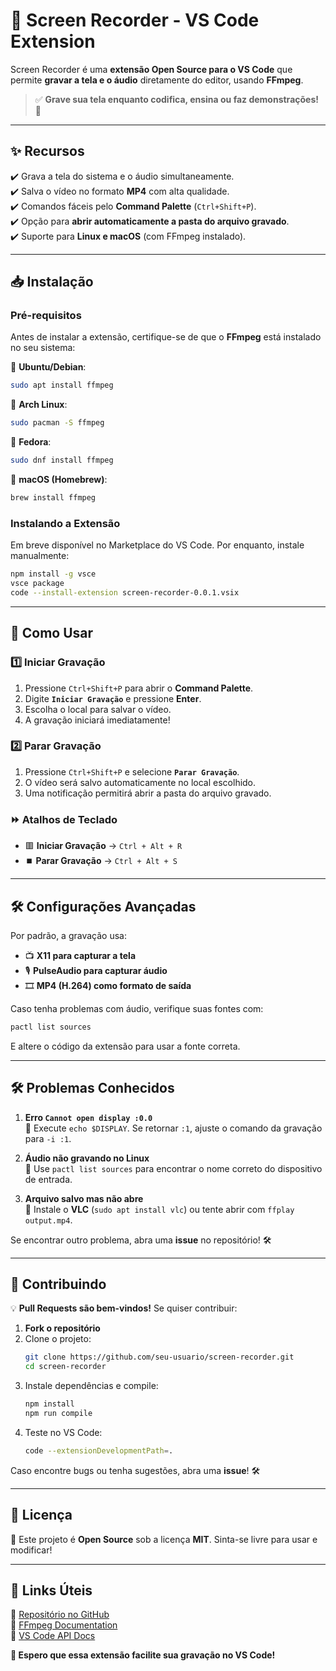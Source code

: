 # 🎥 Screen Recorder - VS Code Extension

Screen Recorder é uma **extensão Open Source para o VS Code** que permite **gravar a tela e o áudio** diretamente do editor, usando **FFmpeg**.

> ✅ **Grave sua tela enquanto codifica, ensina ou faz demonstrações!** 🚀

---

## **✨ Recursos**
✔️ Grava a tela do sistema e o áudio simultaneamente.  
✔️ Salva o vídeo no formato **MP4** com alta qualidade.  
✔️ Comandos fáceis pelo **Command Palette** (`Ctrl+Shift+P`).  
✔️ Opção para **abrir automaticamente a pasta do arquivo gravado**.  
✔️ Suporte para **Linux e macOS** (com FFmpeg instalado).  

---

## **📥 Instalação**
### **Pré-requisitos**
Antes de instalar a extensão, certifique-se de que o **FFmpeg** está instalado no seu sistema:

🔹 **Ubuntu/Debian**:
```sh
sudo apt install ffmpeg
```

🔹 **Arch Linux**:
```sh
sudo pacman -S ffmpeg
```

🔹 **Fedora**:
```sh
sudo dnf install ffmpeg
```

🔹 **macOS (Homebrew)**:
```sh
brew install ffmpeg
```

### **Instalando a Extensão**
Em breve disponível no Marketplace do VS Code. Por enquanto, instale manualmente:
```sh
npm install -g vsce
vsce package
code --install-extension screen-recorder-0.0.1.vsix
```

---

## **🚀 Como Usar**

### **1️⃣ Iniciar Gravação**
1. Pressione `Ctrl+Shift+P` para abrir o **Command Palette**.
2. Digite **`Iniciar Gravação`** e pressione **Enter**.
3. Escolha o local para salvar o vídeo.
4. A gravação iniciará imediatamente!

### **2️⃣ Parar Gravação**
1. Pressione `Ctrl+Shift+P` e selecione **`Parar Gravação`**.
2. O vídeo será salvo automaticamente no local escolhido.
3. Uma notificação permitirá abrir a pasta do arquivo gravado.

### **⏩ Atalhos de Teclado**
- 🟥 **Iniciar Gravação** → `Ctrl + Alt + R`
- ⏹️ **Parar Gravação** → `Ctrl + Alt + S`

---

## **🛠️ Configurações Avançadas**
Por padrão, a gravação usa:
- 📺 **X11 para capturar a tela**
- 🎙️ **PulseAudio para capturar áudio**
- 🎞️ **MP4 (H.264) como formato de saída**

Caso tenha problemas com áudio, verifique suas fontes com:
```sh
pactl list sources
```
E altere o código da extensão para usar a fonte correta.

---

## **🛠️ Problemas Conhecidos**
1. **Erro `Cannot open display :0.0`**  
   🔹 Execute `echo $DISPLAY`. Se retornar `:1`, ajuste o comando da gravação para `-i :1`.

2. **Áudio não gravando no Linux**  
   🔹 Use `pactl list sources` para encontrar o nome correto do dispositivo de entrada.

3. **Arquivo salvo mas não abre**  
   🔹 Instale o **VLC** (`sudo apt install vlc`) ou tente abrir com `ffplay output.mp4`.

Se encontrar outro problema, abra uma **issue** no repositório! 🛠️

---

## **📝 Contribuindo**
💡 **Pull Requests são bem-vindos!** Se quiser contribuir:
1. **Fork o repositório**
2. Clone o projeto:  
   ```sh
   git clone https://github.com/seu-usuario/screen-recorder.git
   cd screen-recorder
   ```
3. Instale dependências e compile:  
   ```sh
   npm install
   npm run compile
   ```
4. Teste no VS Code:  
   ```sh
   code --extensionDevelopmentPath=.
   ```

Caso encontre bugs ou tenha sugestões, abra uma **issue**! 🛠️

---

## **📌 Licença**
📜 Este projeto é **Open Source** sob a licença **MIT**. Sinta-se livre para usar e modificar!

---

## **📢 Links Úteis**
🔗 [Repositório no GitHub](https://github.com/seu-usuario/screen-recorder)  
🔗 [FFmpeg Documentation](https://ffmpeg.org/documentation.html)  
🔗 [VS Code API Docs](https://code.visualstudio.com/api)  

**🚀 Espero que essa extensão facilite sua gravação no VS Code!**

